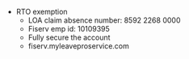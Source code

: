 - RTO exemption
	- LOA claim absence number: 8592 2268 0000
	- Fiserv emp id: 10109395
	- Fully secure the account
	- fiserv.myleaveproservice.com